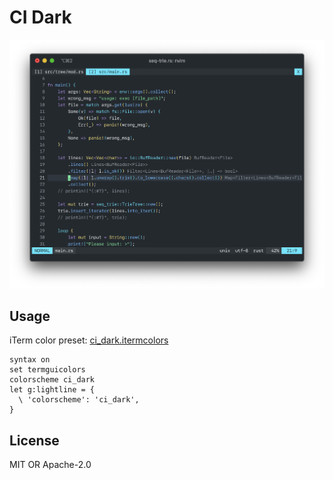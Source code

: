 # CI Dark

![preview](https://raw.githubusercontent.com/chuling/vim-equinusocio-material-preview/master/ci_dark.png)

## Usage

iTerm color preset: [ci_dark.itermcolors](term/ci_dark.itermcolors)

```viml
syntax on
set termguicolors
colorscheme ci_dark
let g:lightline = {
  \ 'colorscheme': 'ci_dark',
}
```

## License

MIT OR Apache-2.0
